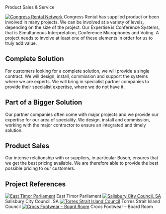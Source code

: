 Product Sales &amp; Service

[ ![Congress Rental Network](/wp-content/uploads/2011/09/116-300x225.jpg)](/wp-content/uploads/2011/09/116.jpg) Congress Rental has supplied product or been involved in many projects. We can be involved at a variety of levels, depending on the size of the project. Our Expertise is Conference Systems, that is Simultaneous Interpretation, Conference Microphones and Voting. A project needs to involve at least one of these elements in order for us to truly add value.

## Complete Solution
For customers looking for a complete solution, we will provide a single contract. We will design, install, commission and support the systems where we are experts. We will bring in specialist partner companies to provide their specialist expertise, where we do not have it.

## Part of a Bigger Solution
Our partner companies often come with major projects and we provide our expertise for our area of speciality. We design, install and commission, working with the major contractor to ensure an integrated and timely solution.

## Product Sales 
Our intense relationship with or suppliers, in particular Bosch, ensures that we get the best pricing available. We are therefore able to provide the best possible pricing to our customers.

## Project References
[ ![East Timor Parliament](/wp-content/uploads/2011/09/28-300x184.jpg)](/wp-content/uploads/2011/09/28.jpg) East Timor Parliament
[ ![Salisbury City Council. SA](/wp-content/uploads/2011/09/33-300x194.jpg)](/wp-content/uploads/2011/09/33.jpg) Salisbury City Council. SA
[ ![Torres Strait Island Council](/wp-content/uploads/2011/09/42-300x199.jpg)](/wp-content/uploads/2011/09/42.jpg) Torres Strait Island Council
[ ![Crocs Footwear – Board Room](/wp-content/uploads/2011/09/51-300x199.jpg)](/wp-content/uploads/2011/09/51.jpg) Crocs Footwear – Board Room
